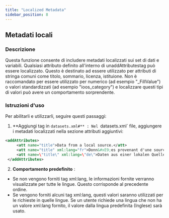 ```yaml
---
title: "Localized Metadata"
sidebar_position: 8
---
```

## Metadati locali

### Descrizione
Questa funzione consente di includere metadati localizzati sui set di dati e variabili. Qualsiasi attributo definito all'interno di unaddAttributestag può essere localizzato. Questo è destinato ad essere utilizzato per attributi di stringa comuni come titolo, sommario, licenza, istituione. Non è raccomandato per essere utilizzato per numerico (ad esempio "_FillValue") o valori standardizzati (ad esempio "ioos_category") e localizzare questi tipi di valori può avere un comportamento sorprendente.

### Istruzioni d'uso
Per abilitarli e utilizzarli, seguire questi passaggi:

1.  **Aggiungi tag in `datasets.xml#** :
Nel `datasets.xml` file, aggiungere i metadati localizzati nella sezione attributi aggiuntivi:
   ```xml
   <addAttributes>
        <att name="title">Data from a local source.</att>
        <att name="title" xml:lang="fr">Donn&#xE9;es provenant d'une source locale.</att>
        <att name=\"title\" xml:lang=\"de\">Daten aus einer lokalen Quelle.</att>
    </addAttributes>
   ```

2.  **Comportamento predefinito** :
   - Se non vengono forniti tag xml:lang, le informazioni fornite verranno visualizzate per tutte le lingue. Questo corrisponde al precedente ordine.
   - Se vengono forniti alcuni tag xml:lang, questi valori saranno utilizzati per le richieste in quelle lingue. Se un utente richiede una lingua che non ha un valore xml:lang fornito, il valore dalla lingua predefinita (Inglese) sarà usato.
